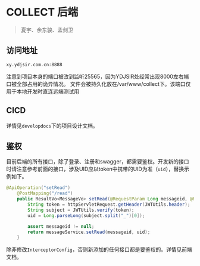 # COLLECT 后端

> 夏宇、余东骏、孟剑卫

## 访问地址

`xy.ydjsir.com.cn:8888`

注意到项目本身的端口被改到监听25565，因为YDJSIR处经常出现8000左右端口被全部占用的诡异情况。
文件会被持久化放在/var/www/collect下。该端口仅用于本地开发时直连远端测试用

## CICD

详情见`developdocs`下的项目设计文档。

## 鉴权

目前后端的所有接口，除了登录、注册和swagger，都需要鉴权。开发新的接口时请注意参考前面的接口，涉及UID应以token中携带的UID为准（`uid`），替换示例如下。

```java
@ApiOperation("setRead")
    @PostMapping("/read")
    public ResultVo<MessageVo> setRead(@RequestParam Long messageid, @RequestParam Long uid, HttpServletRequest httpServletRequest) {
        String token = httpServletRequest.getHeader(JWTUtils.header);
        String subject = JWTUtils.verify(token);
        uid = Long.parseLong(subject.split("_")[0]);

        assert messageid != null;
        return messageService.setRead(messageid, uid);
    }
```

除非修改`InterceptorConfig`，否则新添加的任何接口都是要鉴权的。详情见前端文档。